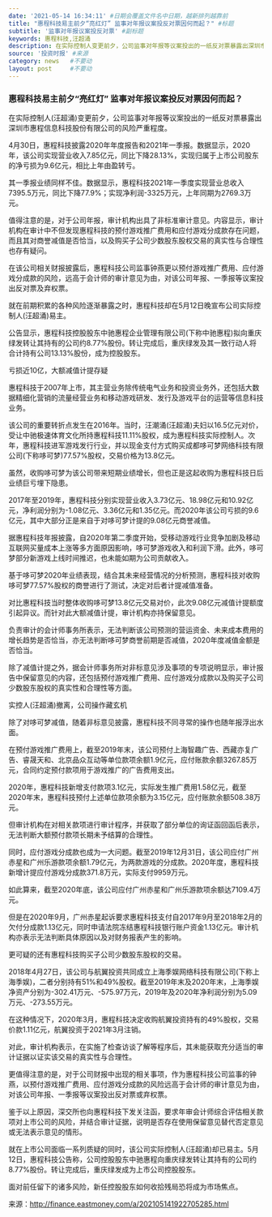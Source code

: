 ```yaml
---
date: '2021-05-14 16:34:11' #日期会覆盖文件名中日期，越新排列越靠前
title: "惠程科技易主前夕“亮红灯” 监事对年报议案投反对票因何而起？" #标题
subtitle: '监事对年报议案投反对票' #副标题
keywords: 惠程科技,汪超涌
description: 在实际控制人变更前夕，公司监事对年报等议案投出的一纸反对票暴露出深圳市惠程信息科技股份有限公司的风险严重程度。
source: '投资时报' #来源
category: news   #不要动
layout: post     #不要动
---
```


### 惠程科技易主前夕“亮红灯” 监事对年报议案投反对票因何而起？

在实际控制人(汪超涌)变更前夕，公司监事对年报等议案投出的一纸反对票暴露出深圳市惠程信息科技股份有限公司的风险严重程度。

4月30日，惠程科技披露2020年年度报告和2021年一季报。数据显示，2020年，该公司实现营业收入7.85亿元，同比下降28.13%，实现归属于上市公司股东的净亏损为9.6亿元，相比上年由盈转亏。

其一季报业绩同样不佳。数据显示，惠程科技2021年一季度实现营业总收入7395.5万元，同比下降77.9%；实现净利润-3325万元，上年同期为2769.3万元。

值得注意的是，对于公司年报，审计机构出具了非标准审计意见。内容显示，审计机构在审计中不但发现惠程科技的预付游戏推广费用和应付游戏分成款存在问题，而且其对商誉减值是否恰当，以及购买子公司少数股东股权交易的真实性与合理性也存有疑问。

在该公司相关财报披露后，惠程科技公司监事钟燕更以预付游戏推广费用、应付游戏分成款的风险，远高于会计师的审计意见为由，对该公司年报、一季报等议案投出反对票及弃权票。

就在前期积累的各种风险逐渐暴露之时，惠程科技却在5月12日晚宣布公司实际控制人(汪超涌)易主。

公告显示，惠程科技控股股东中驰惠程企业管理有限公司(下称中驰惠程)拟向重庆绿发转让其持有的公司约8.77%股份。转让完成后，重庆绿发及其一致行动人将合计持有公司13.13%股份，成为控股股东。

亏损近10亿，大额减值计提存疑

惠程科技于2007年上市，其主营业务除传统电气业务和投资业务外，还包括大数据精细化营销的流量经营业务和移动游戏研发、发行及游戏平台的运营等信息科技业务。

该公司的重要转折点发生在2016年。当时，汪潮涌(汪超涌)夫妇以16.5亿元对价，受让中驰极速体育文化所持惠程科技11.11%股权，成为惠程科技实际控制人。次年，惠程科技进军游戏发行行业，并以现金支付方式购买成都哆可梦网络科技有限公司(下称哆可梦)77.57%股权，交易价格为13.8亿元。

虽然，收购哆可梦为该公司带来短期业绩增长，但也正是这起收购为惠程科技日后业绩巨亏埋下隐患。

2017年至2019年，惠程科技分别实现营业收入3.73亿元、18.98亿元和10.92亿元，净利润分别为-1.08亿元、3.36亿元和1.35亿元。而2020年该公司亏损的9.6亿元，其中大部分正是来自于对哆可梦计提的9.08亿元商誉减值。

据惠程科技年报披露，自2020年第二季度开始，受移动游戏行业竞争加剧及移动互联网买量成本上涨等多方面原因影响，哆可梦游戏收入和利润下滑。此外，哆可梦部分新游戏上线时间推迟，也未能如期为公司贡献收入。

基于哆可梦2020年业绩表现，结合其未来经营情况的分析预测，惠程科技对收购哆可梦77.57%股权的商誉进行了测试，决定对后者计提减值准备。

对比惠程科技当时整体收购哆可梦13.8亿元交易对价，此次9.08亿元减值计提额度引起异议。而针对此大额减值计提，审计机构亦持保留意见。

负责审计的会计师事务所表示，无法判断该公司预测的营运资金、未来成本费用的增长趋势是否恰当，亦无法判断哆可梦商誉前期是否减值，2020年度减值金额是否恰当。

除了减值计提之外，据会计师事务所对非标意见涉及事项的专项说明显示，审计报告中保留意见的内容，还包括预付游戏推广费用、应付游戏分成款以及购买子公司少数股东股权的真实性和合理性等方面。

实控人(汪超涌)撤离，公司操作藏玄机

除了对哆可梦减值，随着非标意见披露，惠程科技不同寻常的操作也随年报浮出水面。

在预付游戏推广费用上，截至2019年末，该公司预付上海智趣广告、西藏亦复广告、睿晟天和、北京品众互动等单位款项余额1.9亿元，应付账款余额3267.85万元，合同约定预付款项用于游戏推广的广告费用支出。

2020年，惠程科技新增支付款项3.1亿元，实际发生推广费用1.58亿元，截至2020年末，惠程科技预付上述单位款项余额为3.15亿元，应付账款余额508.38万元。

但审计机构在对相关款项进行审计程序，并获取了部分单位的询证函回函后表示，无法判断大额预付款项长期未予结算的合理性。

同时，应付游戏分成款也成为一大问题。截至2019年12月31日，该公司应付广州赤星和广州乐游款项余额1.79亿元，为两款游戏的分成款。2020年度，惠程科技新增计提应付游戏分成款371.8万元，实际支付9959万元。

如此算来，截至2020年底，该公司应付广州赤星和广州乐游款项余额达7109.4万元。

但是在2020年9月，广州赤星起诉要求惠程科技支付自2017年9月至2018年2月的欠付分成款1.13亿元，同时申请法院冻结惠程科技银行账户资金1.13亿元。审计机构亦表示无法判断具体原因以及对财务报表产生的影响。

更可疑的还有惠程科技购买子公司少数股东股权的交易。

2018年4月27日，该公司与航翼投资共同成立上海季娱网络科技有限公司(下称上海季娱)，二者分别持有51%和49%股权。截至2019年末及2020年末，上海季娱净资产分别为-302.41万元、-575.97万元，2019年及2020年净利润分别为5.09万元、-273.55万元。

在这种情况下，2020年3月，惠程科技决定收购航翼投资持有的49%股权，交易价款1.11亿元，航翼投资于2021年3月注销。

对此，审计机构表示，在实施了检查访谈了解等程序后，其未能获取充分适当的审计证据以证实该交易的真实性与合理性。

更值得注意的是，对于公司财报中出现的相关事项，作为惠程科技公司监事的钟燕，以预付游戏推广费用、应付游戏分成款的风险远高于会计师的审计意见为由，对该公司年报、一季报等议案投出反对票或弃权票。

鉴于以上原因，深交所也向惠程科技下发关注函，要求年审会计师综合评估相关款项对上市公司的风险，并结合审计证据，说明是否存在使用保留意见替代否定意见或无法表示意见的情形。

就在上市公司面临一系列质疑的同时，该公司实际控制人(汪超涌)却已易主。5月12日，惠程科技公告称，公司控股股东中驰惠程向重庆绿发转让其持有的公司约8.77%股份。转让完成后，重庆绿发成为上市公司控股股东。

面对前任留下的诸多风险，新任控股股东如何收拾残局恐将成为市场焦点。

来源：http://finance.eastmoney.com/a/202105141922705285.html
